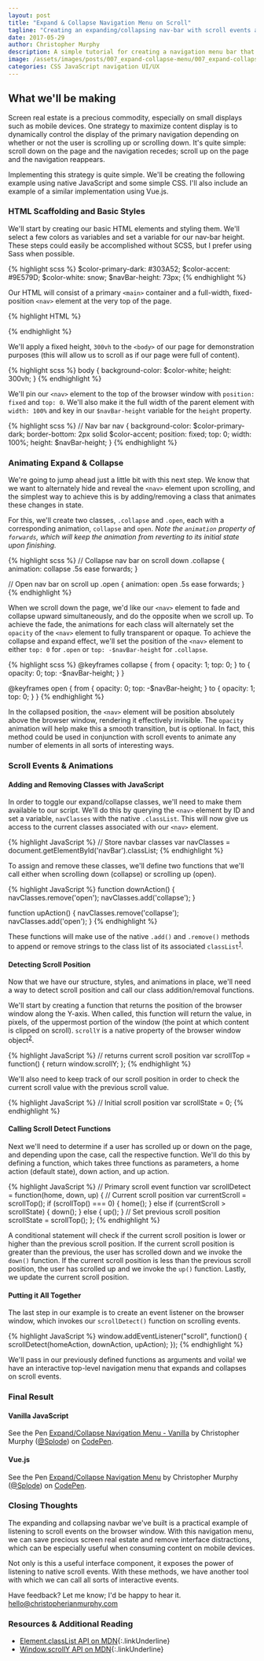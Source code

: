 ```yaml
---
layout: post
title: "Expand & Collapse Navigation Menu on Scroll"
tagline: "Creating an expanding/collapsing nav-bar with scroll events and vanilla JavaScript"
date: 2017-05-29
author: Christopher Murphy
description: A simple tutorial for creating a navigation menu bar that expands and collapses when a user scrolls the page.
image: /assets/images/posts/007_expand-collapse-menu/007_expand-collapse-menu.gif
categories: CSS JavaScript navigation UI/UX
---
```


## What we'll be making
Screen real estate is a precious commodity, especially on small displays such as mobile devices. One strategy to maximize content display is to dynamically control the display of the primary navigation depending on whether or not the user is scrolling up or scrolling down. It's quite simple: scroll down on the page and the navigation recedes; scroll up on the page and the navigation reappears.

Implementing this strategy is quite simple. We'll be creating the following example using native JavaScript and some simple CSS. I'll also include an example of a similar implementation using Vue.js.

### HTML Scaffolding and Basic Styles
We'll start by creating our basic HTML elements and styling them. We'll select a few colors as variables and set a variable for our nav-bar height. These steps could easily be accomplished without SCSS, but I prefer using Sass when possible.

{% highlight scss %}
$color-primary-dark: #303A52;
$color-accent: #9E579D;
$color-white: snow;
$navBar-height: 73px;
{% endhighlight %}

Our HTML will consist of a primary `<main>` container and a full-width, fixed-position `<nav>` element at the very top of the page.

{% highlight HTML %}
<main>
  <!--   Nav bar to collapse/expand -->
  <nav id="navBar"></nav>
</main>
{% endhighlight %}

We'll apply a fixed height, `300vh` to the `<body>` of our page for demonstration purposes (this will allow us to scroll as if our page were full of content).

{% highlight scss %}
body {
  background-color: $color-white;
  height: 300vh;
}
{% endhighlight %}

We'll pin our `<nav>` element to the top of the browser window with `position: fixed` and `top: 0`. We'll also make it the full width of the parent element with `width: 100%` and key in our `$navBar-height` variable for the `height` property.

{% highlight scss %}
// Nav bar
nav {
  background-color: $color-primary-dark;
  border-bottom: 2px solid $color-accent;
  position: fixed;
  top: 0;
  width: 100%;
  height: $navBar-height;
}
{% endhighlight %}

### Animating Expand & Collapse
We're going to jump ahead just a little bit with this next step. We know that we want to alternately hide and reveal the `<nav>` element upon scrolling, and the simplest way to achieve this is by adding/removing a class that animates these changes in state.

For this, we'll create two classes, `.collapse` and `.open`, each with a corresponding animation, `collapse` and `open`. *Note the `animation` property of `forwards`, which will keep the animation from reverting to its initial state upon finishing.*

{% highlight scss %}
// Collapse nav bar on scroll down
.collapse {
  animation: collapse .5s ease forwards;
}

// Open nav bar on scroll up
.open {
  animation: open .5s ease forwards;
}
{% endhighlight %}

When we scroll down the page, we'd like our `<nav>` element to fade and collapse  upward simultaneously, and do the opposite when we scroll up. To achieve the fade, the animations for each class will alternately set the `opacity` of the `<nav>` element to fully transparent or opaque. To achieve the collapse and expand effect, we'll set the position of the `<nav>` element to either `top: 0` for `.open` or `top: -$navBar-height` for `.collapse`.

{% highlight scss %}
@keyframes collapse {
  from {
    opacity: 1;
    top: 0;
  }
  to {
    opacity: 0;
    top: -$navBar-height;
  }
}

@keyframes open {
  from {
    opacity: 0;
    top: -$navBar-height;
  }
  to {
    opacity: 1;
    top: 0;
  }
}
{% endhighlight %}

In the collapsed position, the `<nav>` element will be position absolutely above the browser window, rendering it effectively invisible. The `opacity` animation will help make this a smooth transition, but is optional. In fact, this method could be used in conjunction with scroll events to animate any number of elements in all sorts of interesting ways.

### Scroll Events & Animations
#### Adding and Removing Classes with JavaScript
In order to toggle our expand/collapse classes, we'll need to make them available to our script. We'll do this by querying the `<nav>` element by ID and set a variable, `navClasses` with the native `.classList`. This will now give us access to the current classes associated with our `<nav>` element.

{% highlight JavaScript %}
// Store navbar classes
var navClasses = document.getElementById('navBar').classList;
{% endhighlight %}

To assign and remove these classes, we'll define two functions that we'll call either when scrolling down (collapse) or scrolling up (open).

{% highlight JavaScript %}
function downAction() {
  navClasses.remove('open');
  navClasses.add('collapse');
}

function upAction() {
  navClasses.remove('collapse');
  navClasses.add('open');
}
{% endhighlight %}

These functions will make use of the native `.add()` and `.remove()` methods to append or remove strings to the class list of its associated `classList`<sup>[1][1]</sup>.

#### Detecting Scroll Position
Now that we have our structure, styles, and animations in place, we'll need a way to detect scroll position and call our class addition/removal functions.

We'll start by creating a function that returns the position of the browser window along the Y-axis. When called, this function will return the value, in pixels, of the uppermost portion of the window (the point at which content is clipped on scroll). `scrollY` is a native property of the browser window object<sup>[2][2]</sup>.

{% highlight JavaScript %}
// returns current scroll position
var scrollTop = function() {
	return window.scrollY;
};
{% endhighlight %}

We'll also need to keep track of our scroll position in order to check the current scroll value with the previous scroll value.

{% highlight JavaScript %}
// Initial scroll position
var scrollState = 0;
{% endhighlight %}

#### Calling Scroll Detect Functions
Next we'll need to determine if a user has scrolled up or down on the page, and depending upon the case, call the respective function. We'll do this by defining a function, which takes three functions as parameters, a home action (default state), down action, and up action.

{% highlight JavaScript %}
// Primary scroll event function
var scrollDetect = function(home, down, up) {
  // Current scroll position
  var currentScroll = scrollTop();
  if (scrollTop() === 0) {
    home();
  } else if (currentScroll > scrollState) {
    down();
  } else {
    up();
  }
  // Set previous scroll position
  scrollState = scrollTop();
};
{% endhighlight %}

A conditional statement will check if the current scroll position is lower or higher than the previous scroll position. If the current scroll position is greater than the previous, the user has scrolled down and we invoke the `down()` function. If the current scroll position is less than the previous scroll position, the user has scrolled up and we invoke the `up()` function. Lastly, we update the current scroll position.

#### Putting it All Together
The last step in our example is to create an event listener on the browser window, which invokes our `scrollDetect()` function on scrolling events.

{% highlight JavaScript %}
window.addEventListener("scroll", function() {
  scrollDetect(homeAction, downAction, upAction);
});
{% endhighlight %}

We'll pass in our previously defined functions as arguments and voila! we have an interactive top-level navigation menu that expands and collapses on scroll events.

### Final Result
#### Vanilla JavaScript
<p data-height="495" data-theme-id="0" data-slug-hash="xdoOBB" data-default-tab="result" data-user="Splode" data-embed-version="2" data-pen-title="Expand/Collapse Navigation Menu - Vanilla" class="codepen">See the Pen <a href="https://codepen.io/Splode/pen/xdoOBB/">Expand/Collapse Navigation Menu - Vanilla</a> by Christopher Murphy (<a href="https://codepen.io/Splode">@Splode</a>) on <a href="https://codepen.io">CodePen</a>.</p>
<script async src="https://production-assets.codepen.io/assets/embed/ei.js"></script>

#### Vue.js
<p data-height="495" data-theme-id="0" data-slug-hash="WjQewW" data-default-tab="result" data-user="Splode" data-embed-version="2" data-pen-title="Expand/Collapse Navigation Menu" class="codepen">See the Pen <a href="https://codepen.io/Splode/pen/WjQewW/">Expand/Collapse Navigation Menu</a> by Christopher Murphy (<a href="https://codepen.io/Splode">@Splode</a>) on <a href="https://codepen.io">CodePen</a>.</p>
<script async src="https://production-assets.codepen.io/assets/embed/ei.js"></script>

### Closing Thoughts
The expanding and collapsing navbar we've built is a practical example of listening to scroll events on the browser window. With this navigation menu, we can save precious screen real estate and remove interface distractions, which can be especially useful when consuming content on mobile devices.

Not only is this a useful interface component, it exposes the power of listening to native scroll events. With these methods, we have another tool with which we can call all sorts of interactive events.

Have feedback? Let me know; I'd be happy to hear it.
[hello@christopherianmurphy.com](mailto:hello@christopherianmurphy.com)

### Resources & Additional Reading
- [Element.classList API on MDN][1]{:.linkUnderline}
- [Window.scrollY API on MDN][2]{:.linkUnderline}

[1]: https://developer.mozilla.org/en-US/docs/Web/API/Element/classList "Element.classList API on MDN"
[2]: https://developer.mozilla.org/en-US/docs/Web/API/Window/scrollY "Window.scrollY API on MDN"
